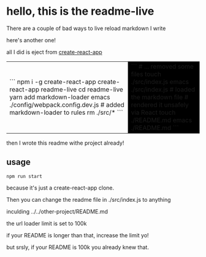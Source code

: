 # hello, this is the readme-live

There are a couple of bad ways to live reload markdown I write

here's another one!

all I did is eject from
[create-react-app](https://npmjs.org/packages/create-react-app)

<style>
.spoiler { background-color: black; }
.spoiler code { opacity: 0; }
.spoiler:hover { background-color: inherit; cursor: help; }
.spoiler:hover code { opacity: 1; }
</style>

<table><tr><td>
```
npm i -g create-react-app
create-react-app readme-live
cd readme-live
yarn add markdown-loader
emacs ./config/webpack.config.dev.js
# added markdown-loader to rules
rm ./src/*
```
</td><td class='spoiler'>
```
# ... removed some files
touch ./src/index.js
emacs ./src/index.js
# loaded the markdown file
# rendered it unsafely via React
touch ./README.md
emacs ./README.md
```
</td></tr></table>

then I wrote this readme withe project already!


## usage

```
npm run start
```

because it's just a create-react-app clone.

Then you can change the readme file in ./src/index.js to anything

inculding ../../other-project/README.md

the url loader limit is set to 100k

if your README is longer than that, increase the limit yo!

but srsly, if your README is 100k you already knew that.